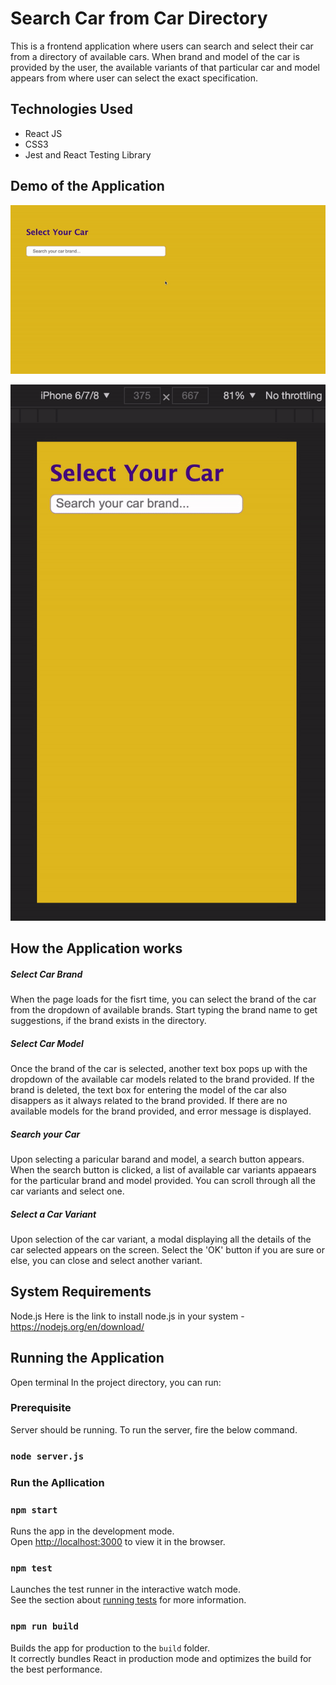 # Search Car from Car Directory
 This is a frontend application where users can search and select their car from a directory of available cars. When brand and model of the car is provided by the user, the available variants of that particular car and model appears from where user can select the exact specification.

## Technologies Used
- React JS
- CSS3
- Jest and React Testing Library

## Demo of the Application
![Alt text](https://github.com/supriti23/select-your-car/blob/main/src/Assets/Demo.gif "Destop View")

![Alt text](https://github.com/supriti23/select-your-car/blob/main/src/Assets/DemoMobile.gif "Mobile View")

## How the Application works
##### Select Car Brand
When the page loads for the fisrt time, you can select the brand of the car from the dropdown of available brands. Start typing the brand name to get suggestions, if the brand exists in the directory.
##### Select Car Model
Once the brand of the car is selected, another text box pops up with the dropdown of the available car models related to the brand provided. If the brand is deleted, the text box for entering the model of the car also disappers as it always related to the brand provided. If there are no available models for the brand provided, and error message is displayed.
##### Search your Car
Upon selecting a paricular barand and model, a search button appears. When the search button is clicked, a list of available car variants appaears for the particular brand and model provided. You can scroll through all the car variants and select one. 
##### Select a Car Variant
Upon selection of the car variant, a modal displaying all the details of the car selected appears on the screen. Select the 'OK' button if you are sure or else, you can close and select another variant.

## System Requirements
Node.js
Here is the link to install node.js in your system - https://nodejs.org/en/download/
## Running the Application
Open terminal In the project directory, you can run:

### Prerequisite
Server should be running. To run the server, fire the below command.
### `node server.js`

### Run the Apllication
### `npm start`
Runs the app in the development mode.\
Open [http://localhost:3000](http://localhost:3000) to view it in the browser.


### `npm test`

Launches the test runner in the interactive watch mode.\
See the section about [running tests](https://facebook.github.io/create-react-app/docs/running-tests) for more information.

### `npm run build`

Builds the app for production to the `build` folder.\
It correctly bundles React in production mode and optimizes the build for the best performance.